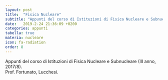 ```yaml
---
layout: post
title:  "Fisica Nucleare"
subtitle: "Appunti del corso di Istituzioni di Fisica Nucleare e Subnucleare"
date:   2019-2-24 21:36:09 +0200
categories: appunti
tabella: true
materia: nucleare
icon: fa-radiation
order: 8
---
```


Appunti del corso di Istituzioni di Fisica Nucleare e Subnucleare (III anno, 2017/8).<br/>
Prof. Fortunato, Lucchesi.